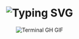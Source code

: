 
<div align="center">
    <h1><img src="https://readme-typing-svg.herokuapp.com?font=Fira+Code&weight=500&size=24&pause=1000&color=0CF721&center=true&vCenter=true&width=435&lines=Hey%2C+I+am+Motiur+Rahman;Welcome+to+My+GitHub!" alt="Typing SVG" /></h1>
    <p><img src="termina-gh.gif" alt="Terminal GH GIF" /></p>
</div>

